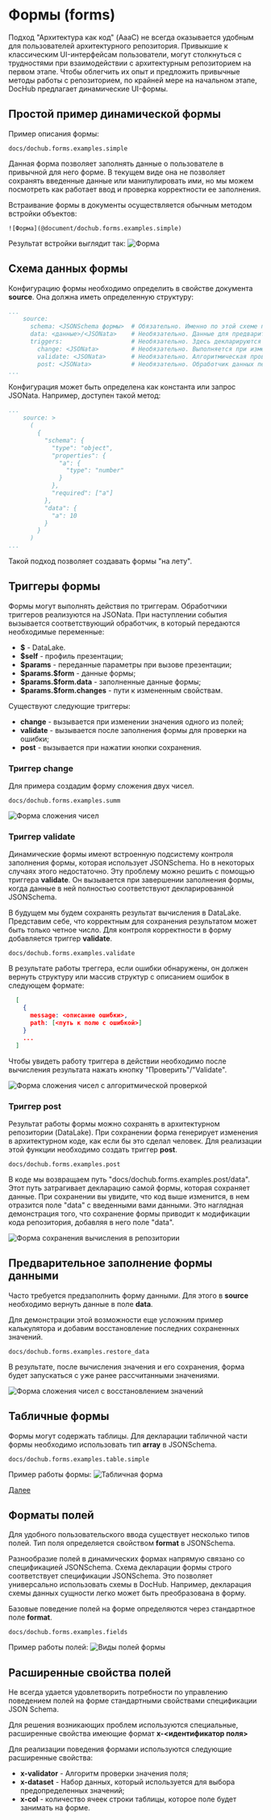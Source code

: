 # Формы (forms)

Подход "Архитектура как код" (AaaC) не всегда оказывается удобным для пользователей архитектурного репозитория. 
Привыкшие к классическим UI-интерфейсам пользователи, могут столкнуться с трудностями при взаимодействии
с архитектурным репозиторием на первом этапе. Чтобы облегчить их опыт и предложить привычные методы работы
с репозиторием, по крайней мере на начальном этапе, DocHub предлагает динамические UI-формы.

## Простой пример динамической формы

Пример описания формы:
```code-frame
docs/dochub.forms.examples.simple
```
Данная форма позволяет заполнять данные о пользователе в привычной для него форме. В текущем виде она не позволяет сохранять 
введенные данные или манипулировать ими, но мы можем посмотреть как работает ввод и проверка корректности ее заполнения.

Встраивание формы в документы осуществляется обычным методом встройки объектов:
```
![Форма](@document/dochub.forms.examples.simple)
```

Результат встройки выглядит так:
![Форма](@document/dochub.forms.examples.simple)

## Схема данных формы

Конфигурацию формы необходимо определить в свойстве документа **source**. Она должна иметь определенную структуру:
```yaml
...
    source:
      schema: <JSONSchema формы>  # Обязательно. Именно по этой схеме происходит построение формы
      data: <данные>/<JSONata>    # Необязательно. Данные для предварительного заполнения формы
      triggers:                   # Необязательно. Здесь декларируются триггеры формы
        change: <JSONata>         # Необязательно. Выполняется при изменении данных в форме
        validate: <JSONata>       # Необязательно. Алгоритмическая проверка заполнения формы
        post: <JSONata>           # Необязательно. Обработчик данных перед сохранением
...
```

Конфигурация может быть определена как константа или запрос JSONata. Например, доступен такой метод: 

```yaml
...
    source: >
      (
        {
          "schema": {
            "type": "object",
            "properties": {
              "a": {
                "type": "number"
              }
            },
            "required": ["a"]
          },
          "data": {
            "a": 10
          }
        }
      )
...
```
Такой подход позволяет создавать формы "на лету".

## Триггеры формы

Формы могут выполнять действия по триггерам. Обработчики триггеров реализуются на JSONata. При наступлении события
вызывается соответствующий обработчик, в который передаются необходимые переменные:

* **\$**                      - DataLake.
* **\$self**                  - профиль презентации;
* **\$params**                - переданные параметры при вызове презентации;
* **\$params.\$form**         - данные формы;
* **\$params.\$form.data**    - заполненные данные формы;
* **\$params.\$form.changes** - пути к измененным свойствам.

Существуют следующие триггеры:

* **change**     - вызывается при изменении значения одного из полей;
* **validate**   - вызывается после заполнения формы для проверки на ошибки;
* **post**       - вызывается при нажатии кнопки сохранения.

### Триггер change

Для примера создадим форму сложения двух чисел.
```code-frame
docs/dochub.forms.examples.summ
```
![Форма сложения чисел](@document/dochub.forms.examples.summ)

### Триггер validate

Динамические формы имеют встроенную подсистему контроля заполнения формы, которая использует JSONSchema.
Но в некоторых случаях этого недостаточно. Эту проблему можно решить с помощью триггера **validate**.
Он вызывается при завершении заполнения формы, когда данные в ней полностью соответствуют декларированной
JSONSchema.

В будущем мы будем сохранять результат вычисления в DataLake. Представим себе, что корректным для сохранения 
результатом может быть только четное число. Для контроля корректности в форму добавляется триггер **validate**.

```code-frame
docs/dochub.forms.examples.validate
```
В результате работы треггера, если ошибки обнаружены, он должен вернуть структуру или массив структур с описанием
ошибок в следующем формате:
```json
  [
    {
      message: <описание ошибки>,
      path: [<путь к полю с ошибкой>]
    }
    ...
  ]
```

Чтобы увидеть работу триггера в действии необходимо после вычисления результата нажать кнопку "Проверить"/"Validate".

![Форма сложения чисел с алгоритмической проверкой](@document/dochub.forms.examples.validate)

### Триггер post

Результат работы формы можно сохранять в архитектурном репозитории (DataLake). При сохранении форма генерирует изменения
в архитектурном коде, как если бы это сделал человек. Для реализации этой функции необходимо создать триггер **post**. 

```code-frame
docs/dochub.forms.examples.post
```

В коде мы возвращаем путь "docs/dochub.forms.examples.post/data". Этот путь затрагивает декларацию самой формы, которая
сохраняет данные. При сохранении вы увидите, что код выше изменится, в нем отразится поле "data" с введенными вами
данными. Это наглядная демонстрация того, что сохранение формы приводит к модификации кода репозитория, добавляя в него
поле "data".

![Форма сохранения вычисления в репозитории](@document/dochub.forms.examples.post)

## Предварительное заполнение формы данными

Часто требуется предзаполнить форму данными. Для этого в **source** необходимо вернуть данные в поле **data**.

Для демонстрации этой возможности еще усложним пример калькулятора и добавим восстановление последних сохраненных
значений.

```code-frame
docs/dochub.forms.examples.restore_data
```

В результате, после вычисления значения и его сохранения, форма будет запускаться с уже ранее рассчитанными значениями.

![Форма сложения чисел с восстановлением значений](@document/dochub.forms.examples.restore_data)


## Табличные формы

Формы могут содержать таблицы. Для декларации табличной части формы необходимо использовать тип **array** в JSONSchema.

```code-frame
docs/dochub.forms.examples.table.simple
```

Пример работы формы:
![Табличная форма](@document/dochub.forms.examples.table.simple)

[Далее](/docs/dochub.entities)

## Форматы полей

Для удобного пользовательского ввода существует несколько типов полей. Тип поля определяется свойством **format** в JSONSchema.

Разнообразие полей в динамических формах напрямую связано со спецификацией JSONSchema. Схема декларации формы строго
соответствует спецификации JSONSchema. Это позволяет универсально использовать схемы в DocHub. Например, декларация
схемы данных сущности легко может быть преобразована в форму.

Базовые поведение полей на форме определяются через стандартное поле **format**.

```code-frame
docs/dochub.forms.examples.fields
```
Пример работы полей:
![Виды полей формы](@document/dochub.forms.examples.fields)

## Расширенные свойства полей

Не всегда удается удовлетворить потребности по управлению поведением полей на форме стандартными свойствами спецификации
JSON Schema.

Для решения возникающих проблем используются специальные, расширенные свойства имеющие формат **x-<идентификатор поля>**

Для реализации поведения формами используются следующие расширенные свойства:

* **x-validator**  - Алгоритм проверки значения поля;
* **x-dataset**    - Набор данных, который используется для выбора предопределенных значений;
* **x-col**        - количество ячеек строки таблицы, которое поле будет занимать на форме.

